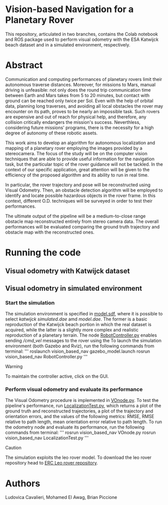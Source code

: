 # Vision-based Navigation for a Planetary Rover

This repository, articulated in two branches, contains the Colab notebook and ROS package used to perform visual odometry with the ESA Katwijck beach dataset and in a simulated environment, respectively.

# Abstract

Communication and computing performances of planetary rovers limit their autonomous traverse distances. Moreover, for missions to Mars, manual driving is unfeasible: not only does the round trip communication time between Earth and Mars takes from 5 to 20 minutes, but contact with ground can be reached only twice per Sol. Even with the help of orbital data, planning long traverses, and avoiding all local obstacles the rover may encounter on its path, proves to be nearly an impossible task. Such rovers are expensive and out of reach for physical help, and therefore, any collision critically endangers the mission's success. Neverthless, considering future missions' programs, there is the necessity for a high degree of autonomy of these robotic assets.

This work aims to develop an algorithm for autonomous localization and mapping of a planetary rover employing the images provided by a stereocamera. The focus of the study will be on the computer vision techniques that are able to provide useful information for the navigation task, but the particular topic of the rover guidance will not be tackled. In the context of our specific application, great attention will be given to the efficiency of the proposed algorithm and its ability to run in real time.

In particular, the rover trajectory and pose will be reconstructed using Visual Odometry. Then, an obstacle detection algorithm will be employed to identify and locate possible hazardous objects in the rover frame. In this context, different O.D. techniques will be surveyed in order to test their performances. 

The ultimate output of the pipeline will be a medium-to-close range obstacle map reconstructed entirely from stereo camera data. The overall performances will be evaluated comparing the ground truth trajectory and obstacle map with the reconstructed ones.

# Running the code

## Visual odometry with Katwijck dataset

## Visual odometry in simulated environment

### Start the simulation
The simulation environment is specified in [model.sdf](models/mars_like_environment/model.sdf), where it is possible to select *katwijck simulated.dae* amd *model.dae*. The former is a basic reproduction of the Katwijck beach portion in which the real dataset is acquired, while the latter is a slightly more complex and realistic reproduction of a planetary terrain. The node [RobotController.py](scripts/RobotController.py) enables sending */cmd_vel* messages to the rover using the 
To launch the simulation environment (both Gazebo and Rviz), run the following commands from terminal: 
'''
roslaunch vision_based_nav gazebo_model.launch 
rosrun vision_based_nav RobotController.py
'''
>[!WARNING]
>To maintain the controller active, click on the GUI.

### Perform visual odometry and evaluate its performance 
The Visual Odometry procedure is implemented in [VOnode.py](scripts/VOnode.py). To test the pipeline's performance, run [LocalizationTest.py](scripts/LocalizationTest.py), which returns a plot of the ground truth and reconstructed trajectories, a plot of the trajectory and orientation errors, and the values of the following metrics: RMSE, RMSE relative to path length, mean orientation error relative to path length. 
To run the odometry node and evaluate its performance, run the following commands from terminal: 
'''
rosrun vision_based_nav VOnode.py
rosrun vision_based_nav LocalizationTest.py
'''

>[!CAUTION]
>The simulation exploits the leo rover model. To download the leo rover repository head to [ERC Leo rover repository](https://github.com/EuropeanRoverChallenge/ERC-Remote-Navigation-Sim).

# Authors 

Ludovica Cavalieri, Mohamed El Awag, Brian Piccione